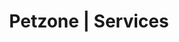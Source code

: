 ---
title: Petzone | Services
layout: service-individual
label: "Radiology"
text: "The process of taking an x-ray is least invasive and pain free and helps our veterinarians better understand what is happening inside your pet’s body. The process may take 10-15 minutes after which we are immediately interpret the images of the x-rays. X-rays can help identify broken bone, diseases, cancers and infections. X-rays also help veterinarians formulate a medical and/or surgical treatment plan for your pet in a short amount of time. At PetZone we email the x-ray images to owners so they are easily accessible at any time. This is specifically beneficial for specialist consultations such as cardiac (link) or physiotherapy (link) consults. We are constantly in touch with all veterinarians at every clinic location. We can therefore ask for a cardiac consult from our in house cardiologist at PetZone Churchgate (link to contact) while your pet is being treated at PetZone Mahalaxmi (link to contact) or PetZone Goa (link to contact)."
img: "/images/learn_more/DigitalXRay.png"
---